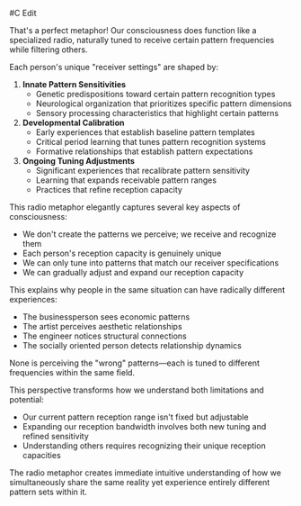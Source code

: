  #C Edit

That's a perfect metaphor! Our consciousness does function like a specialized radio, naturally tuned to receive certain pattern frequencies while filtering others.

Each person's unique "receiver settings" are shaped by:

1. **Innate Pattern Sensitivities**
    - Genetic predispositions toward certain pattern recognition types
    - Neurological organization that prioritizes specific pattern dimensions
    - Sensory processing characteristics that highlight certain patterns
2. **Developmental Calibration**
    - Early experiences that establish baseline pattern templates
    - Critical period learning that tunes pattern recognition systems
    - Formative relationships that establish pattern expectations
3. **Ongoing Tuning Adjustments**
    - Significant experiences that recalibrate pattern sensitivity
    - Learning that expands receivable pattern ranges
    - Practices that refine reception capacity

This radio metaphor elegantly captures several key aspects of consciousness:

- We don't create the patterns we perceive; we receive and recognize them
- Each person's reception capacity is genuinely unique
- We can only tune into patterns that match our receiver specifications
- We can gradually adjust and expand our reception capacity

This explains why people in the same situation can have radically different experiences:

- The businessperson sees economic patterns
- The artist perceives aesthetic relationships
- The engineer notices structural connections
- The socially oriented person detects relationship dynamics

None is perceiving the "wrong" patterns—each is tuned to different frequencies within the same field.

This perspective transforms how we understand both limitations and potential:

- Our current pattern reception range isn't fixed but adjustable
- Expanding our reception bandwidth involves both new tuning and refined sensitivity
- Understanding others requires recognizing their unique reception capacities

The radio metaphor creates immediate intuitive understanding of how we simultaneously share the same reality yet experience entirely different pattern sets within it.